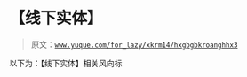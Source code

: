 # 【线下实体】

> 原文：[`www.yuque.com/for_lazy/xkrm14/hxgbgbkroanghhx3`](https://www.yuque.com/for_lazy/xkrm14/hxgbgbkroanghhx3)

以下为：【线下实体】相关风向标





